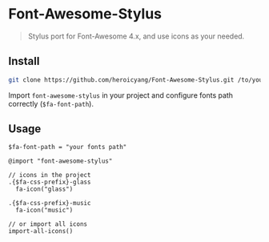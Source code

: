 Font-Awesome-Stylus
===================

> Stylus port for Font-Awesome 4.x, and use icons as your needed.

## Install

```bash
git clone https://github.com/heroicyang/Font-Awesome-Stylus.git /to/your-project/stylus/font-awesome-stylus
```

Import `font-awesome-stylus` in your project and configure fonts path correctly (`$fa-font-path`).

## Usage

```
$fa-font-path = "your fonts path"

@import "font-awesome-stylus"

// icons in the project
.{$fa-css-prefix}-glass
  fa-icon("glass")

.{$fa-css-prefix}-music
  fa-icon("music")

// or import all icons
import-all-icons()
```
